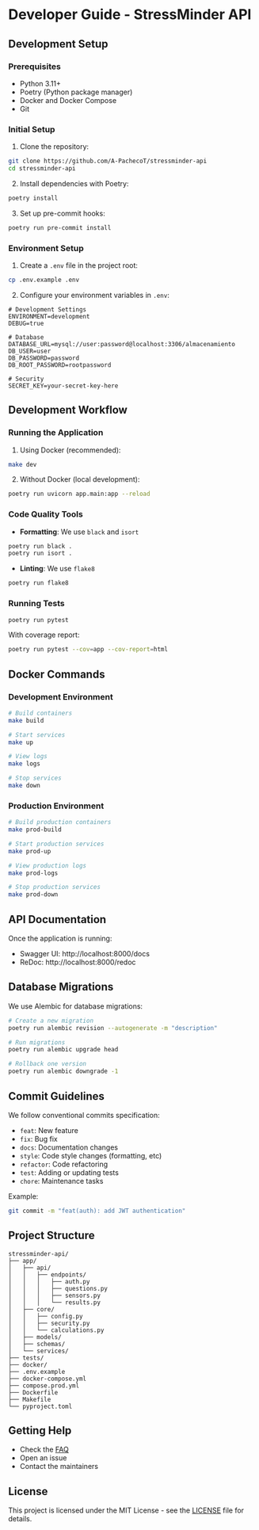 # Developer Guide - StressMinder API

## Development Setup

### Prerequisites
- Python 3.11+
- Poetry (Python package manager)
- Docker and Docker Compose
- Git

### Initial Setup

1. Clone the repository:
```bash
git clone https://github.com/A-PachecoT/stressminder-api
cd stressminder-api
```

2. Install dependencies with Poetry:
```bash
poetry install
```

3. Set up pre-commit hooks:
```bash
poetry run pre-commit install
```

### Environment Setup

1. Create a `.env` file in the project root:
```bash
cp .env.example .env
```

2. Configure your environment variables in `.env`:
```env
# Development Settings
ENVIRONMENT=development
DEBUG=true

# Database
DATABASE_URL=mysql://user:password@localhost:3306/almacenamiento
DB_USER=user
DB_PASSWORD=password
DB_ROOT_PASSWORD=rootpassword

# Security
SECRET_KEY=your-secret-key-here
```

## Development Workflow

### Running the Application

1. Using Docker (recommended):
```bash
make dev
```

2. Without Docker (local development):
```bash
poetry run uvicorn app.main:app --reload
```

### Code Quality Tools

- **Formatting**: We use `black` and `isort`
```bash
poetry run black .
poetry run isort .
```

- **Linting**: We use `flake8`
```bash
poetry run flake8
```

### Running Tests

```bash
poetry run pytest
```

With coverage report:
```bash
poetry run pytest --cov=app --cov-report=html
```

## Docker Commands

### Development Environment
```bash
# Build containers
make build

# Start services
make up

# View logs
make logs

# Stop services
make down
```

### Production Environment
```bash
# Build production containers
make prod-build

# Start production services
make prod-up

# View production logs
make prod-logs

# Stop production services
make prod-down
```

## API Documentation

Once the application is running:
- Swagger UI: http://localhost:8000/docs
- ReDoc: http://localhost:8000/redoc

## Database Migrations

We use Alembic for database migrations:

```bash
# Create a new migration
poetry run alembic revision --autogenerate -m "description"

# Run migrations
poetry run alembic upgrade head

# Rollback one version
poetry run alembic downgrade -1
```

## Commit Guidelines

We follow conventional commits specification:

- `feat`: New feature
- `fix`: Bug fix
- `docs`: Documentation changes
- `style`: Code style changes (formatting, etc)
- `refactor`: Code refactoring
- `test`: Adding or updating tests
- `chore`: Maintenance tasks

Example:
```bash
git commit -m "feat(auth): add JWT authentication"
```

## Project Structure

```
stressminder-api/
├── app/
│   ├── api/
│   │   ├── endpoints/
│   │   │   ├── auth.py
│   │   │   ├── questions.py
│   │   │   ├── sensors.py
│   │   │   └── results.py
│   ├── core/
│   │   ├── config.py
│   │   ├── security.py
│   │   └── calculations.py
│   ├── models/
│   ├── schemas/
│   └── services/
├── tests/
├── docker/
├── .env.example
├── docker-compose.yml
├── compose.prod.yml
├── Dockerfile
├── Makefile
└── pyproject.toml
```

## Getting Help

- Check the [FAQ](./docs/FAQ.md)
- Open an issue
- Contact the maintainers

## License

This project is licensed under the MIT License - see the [LICENSE](LICENSE) file for details. 